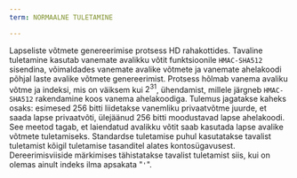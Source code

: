```yaml
---
term: NORMAALNE TULETAMINE

---
```

Lapseliste võtmete genereerimise protsess HD rahakottides. Tavaline tuletamine kasutab vanemate avalikku võtit funktsioonile `HMAC-SHA512` sisendina, võimaldades vanemate avalike võtmete ja vanemate ahelakoodi põhjal laste avalike võtmete genereerimist. Protsess hõlmab vanema avaliku võtme ja indeksi, mis on väiksem kui $2^{31}$, ühendamist, millele järgneb `HMAC-SHA512` rakendamine koos vanema ahelakoodiga. Tulemus jagatakse kaheks osaks: esimesed 256 bitti liidetakse vanemliku privaatvõtme juurde, et saada lapse privaatvõti, ülejäänud 256 bitti moodustavad lapse ahelakoodi. See meetod tagab, et laiendatud avalikku võtit saab kasutada lapse avalike võtmete tuletamiseks. Standardse tuletamise puhul kasutatakse tavalist tuletamist kõigil tuletamise tasanditel alates kontosügavusest. Dereerimisviiside märkimises tähistatakse tavalist tuletamist siis, kui on olemas ainult indeks ilma apsakata "`'`".